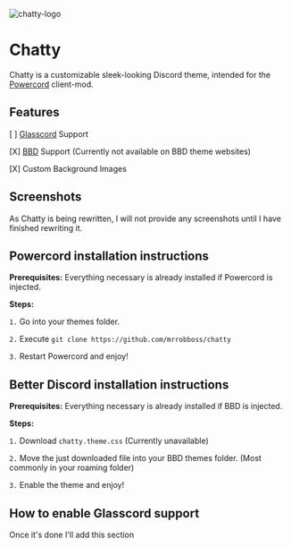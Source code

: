 ![chatty-logo](https://github.com/mrrobboss/chatty/blob/master/assets/logo2.png)
# Chatty

Chatty is a customizable sleek-looking Discord theme, intended for the [Powercord](https://github.com/powercord-org/powercord) client-mod.

## Features

[ ] [Glasscord](https://github.com/AryToNeX/Glasscord) Support

[X] [BBD](https://github.com/rauenzi/BetterDiscordApp) Support (Currently not available on BBD theme websites)

[X] Custom Background Images

## Screenshots

As Chatty is being rewritten, I will not provide any screenshots until I have finished rewriting it.

## Powercord installation instructions

__Prerequisites:__
Everything necessary is already installed if Powercord is injected.

__Steps:__

`1.` Go into your themes folder.

`2.` Execute `git clone https://github.com/mrrobboss/chatty`

`3.` Restart Powercord and enjoy!

## Better Discord installation instructions

__Prerequisites:__
Everything necessary is already installed if BBD is injected.

__Steps:__

`1.` Download `chatty.theme.css` (Currently unavailable)

`2.` Move the just downloaded file into your BBD themes folder. (Most commonly in your roaming folder)

`3.` Enable the theme and enjoy!

## How to enable Glasscord support

Once it's done I'll add this section
